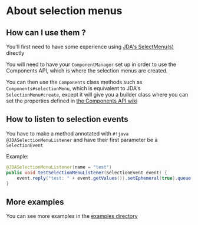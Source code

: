 # About selection menus
## How can I use them ?
You'll first need to have some experience using [JDA's SelectMenu(s)](https://jda.wiki/using-jda/interactions/#selection-menus-dropdowns) directly

You will need to have your `ComponentManager` set up in order to use the Components API, which is where the selection menus are created.

You can then use the `Components` class methods such as `Components#selectionMenu`, which is equivalent to JDA's `SelectionMenu#create`, except it will give you a builder class where you can set the properties defined in [the Components API wiki](../The-Components-API)

## How to listen to selection events

You have to make a method annotated with `#!java @JDASelectionMenuListener` and have their first parameter be a `SelectionEvent`

Example:
```java
@JDASelectionMenuListener(name = "test")
public void testSelectionMenuListener(SelectionEvent event) {
	event.reply("test: " + event.getValues()).setEphemeral(true).queue();
}
```

## More examples

You can see more examples in the [examples directory](https://github.com/freya022/BotCommands/tree/master/examples/src/main/java/com/freya02/bot/componentsbot)